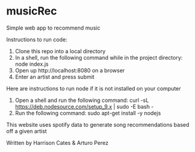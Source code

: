 # musicRec
Simple web app to recommend music

Instructions to run code:

1. Clone this repo into a local directory
2. In a shell, run the following command while in the project directory: node index.js
3. Open up http://localhost:8080 on a browser
4. Enter an artist and press submit

Here are instructions to run node if it is not installed on your computer

1. Open a shell and run the following command: curl -sL https://deb.nodesource.com/setup_9.x | sudo -E bash -
2. Run the following command: sudo apt-get install -y nodejs

This website uses spotify data to generate song recommendations based off a given artist

Written by Harrison Cates & Arturo Perez
